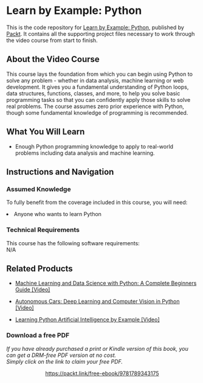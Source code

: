 # Learn by Example: Python
This is the code repository for [Learn by Example: Python](https://www.packtpub.com/application-development/learn-example-python-video), published by [Packt](https://www.packtpub.com/?utm_source=github). It contains all the supporting project files necessary to work through the video course from start to finish.
## About the Video Course
This course lays the foundation from which you can begin using Python to solve any problem - whether in data analysis, machine learning or web development. It gives you a fundamental understanding of Python loops, data structures, functions, classes, and more, to help you solve basic programming tasks so that you can confidently apply those skills to solve real problems. The course assumes zero prior experience with Python, though some fundamental knowledge of programming is recommended.

<H2>What You Will Learn</H2>
<DIV class=book-info-will-learn-text>
<UL>
<LI> Enough Python programming knowledge to apply to real-world problems including data analysis and machine learning.</LI>
</UL></DIV>

## Instructions and Navigation
### Assumed Knowledge
To fully benefit from the coverage included in this course, you will need:<br/>
<DIV class=book-info-will-learn-text>
<LI> Anyone who wants to learn Python</LI> 
<DIV>

### Technical Requirements
This course has the following software requirements:<br/>
N/A

## Related Products
* [Machine Learning and Data Science with Python: A Complete Beginners Guide [Video]](https://www.packtpub.com/application-development/machine-learning-and-data-science-python-complete-beginners-guide-video)

* [Autonomous Cars: Deep Learning and Computer Vision in Python [Video] ](https://www.packtpub.com/application-development/autonomous-cars-deep-learning-and-computer-vision-python-video)

* [Learning Python Artificial Intelligence by Example [Video]](https://www.packtpub.com/big-data-and-business-intelligence/learning-python-artificial-intelligence-example-video)
### Download a free PDF

 <i>If you have already purchased a print or Kindle version of this book, you can get a DRM-free PDF version at no cost.<br>Simply click on the link to claim your free PDF.</i>
<p align="center"> <a href="https://packt.link/free-ebook/9781789343175">https://packt.link/free-ebook/9781789343175 </a> </p>